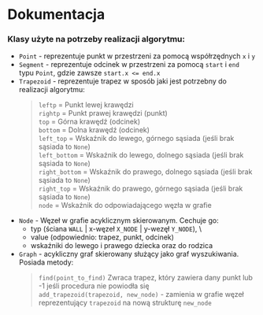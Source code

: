 # Dokumentacja

### Klasy użyte na potrzeby realizacji algorytmu:

- `Point` - reprezentuje punkt w przestrzeni za pomocą współrzędnych `x` i `y`
- `Segment` - reprezentuje odcinek w przestrzeni za pomocą `start` i `end` typu `Point`, gdzie zawsze `start.x <= end.x`
- `Trapezoid` - reprezentuje trapez w sposób jaki jest potrzebny do realizacji algorytmu:
   > `leftp` = Punkt lewej krawędzi \
   > `rightp` = Punkt prawej krawędzi (punkt) \
   > `top` = Górna krawędź (odcinek) \
   > `bottom` = Dolna krawędź (odcinek)\
   > `left_top` = Wskaźnik do lewego, górnego sąsiada (jeśli brak sąsiada to `None`)\
   > `left_bottom` = Wskaźnik do lewego, dolnego sąsiada (jeśli brak sąsiada to `None`)\
   > `right_bottom` = Wskaźnik do prawego, dolnego sąsiada (jeśli brak sąsiada to `None`)\
   > `right_top` = Wskaźnik do prawego, górnego sąsiada (jeśli brak sąsiada to `None`)\
   > `node` = Wskaźnik do odpowiadającego węzła w grafie
- `Node` - Węzeł w grafie acyklicznym skierowanym. Cechuje go:
    - typ (ściana `WALL` | x-węzeł `X_NODE` | y-wezęł `Y_NODE`), \
    - value (odpowiednio: trapez, punkt, odcinek)
    - wskaźniki do lewego i prawego dziecka oraz do rodzica
- `Graph` - acykliczny graf skierowany służący jako graf wyszukiwania. Posiada metody:
    > `find(point_to_find)` Zwraca trapez, który zawiera dany punkt lub -1
     jeśli procedura nie powiodła się \
    > `add_trapezoid(trapezoid, new_node)` - zamienia w grafie węzeł reprezentujący `trapezoid`
    na nową strukturę `new_node`
    >